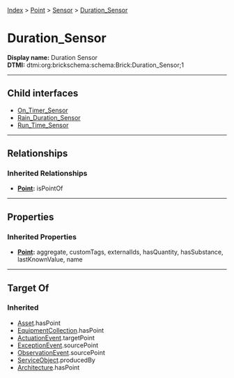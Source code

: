 [Index](../../../index.md) > [Point](../../Point.md) > [Sensor](../Sensor.md) > [Duration_Sensor](#)
# Duration_Sensor

**Display name:** Duration Sensor<br />
**DTMI:** dtmi:org:brickschema:schema:Brick:Duration_Sensor;1

---

## Child interfaces
* [On_Timer_Sensor](On_Timer_Sensor.md)
* [Rain_Duration_Sensor](../Rain_Sensor/Rain_Duration_Sensor.md)
* [Run_Time_Sensor](Run_Time_Sensor.md)

---

## Relationships

### Inherited Relationships
* **[Point](../../Point.md):** isPointOf

---

## Properties

### Inherited Properties
* **[Point](../../Point.md):** aggregate, customTags, externalIds, hasQuantity, hasSubstance, lastKnownValue, name

---

## Target Of
### Inherited
* [Asset](../../../Asset/Asset.md).hasPoint
* [EquipmentCollection](../../../Collection/EquipmentCollection.md).hasPoint
* [ActuationEvent](../../../Event/PointEvent/ActuationEvent.md).targetPoint
* [ExceptionEvent](../../../Event/PointEvent/ExceptionEvent.md).sourcePoint
* [ObservationEvent](../../../Event/PointEvent/ObservationEvent.md).sourcePoint
* [ServiceObject](../../../Information/ServiceObject/ServiceObject.md).producedBy
* [Architecture](../../../Space/Architecture/Architecture.md).hasPoint
